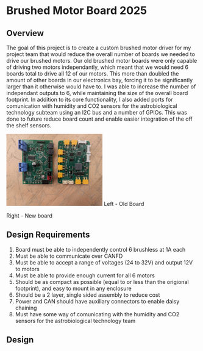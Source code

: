 # Brushed Motor Board 2025 #

## Overview ##

The goal of this project is to create a custom brushed motor driver for my project team that would reduce the 
overall number of boards we needed to drive our brushed motors. Our old brushed motor boards were only capable 
of driving two motors independantly, which meant that we would need 6 boards total to drive all 12 of our motors.
This more than doubled the amount of other boards in our electronics bay, forcing it to be significantly larger
than it otherwise would have to. I was able to increase the number of independant outputs to 6, while maintaining
the size of the overall board footprint. In addition to its core functionality, I also added ports for comunication 
with humidity and CO2 sensors for the astrobiological technology subteam using an I2C bus and a number of GPIOs. 
This was done to future reduce board count and enable easier integration of the off the shelf sensors.

<img src="/images/Old_vs_new_BDC.jpg"  width="50%" />
Left - Old Board        

Right - New board

## Design Requirements ##

<ol>
    <li>Board must be able to independently control 6 brushless at 1A each</li>
    <li>Must be able to communicate over CANFD</li>
    <li>Must be able to accept a range of voltages (24 to 32V) and output 12V to motors</li>
    <li>Must be able to provide enough current for all 6 motors</li>
    <li>Should be as compact as possible (equal to or less than the origional footprint), and easy to mount in any enclosure</li>
    <li>Should be a 2 layer, single sided assembly to reduce cost</li>
    <li>Power and CAN should have auxiliary connectors to enable daisy chaining</li>
    <li>Must have some way of comunicating with the humidity and CO2 sensors for the astrobiological technology team</li>
</ol>

## Design ##















